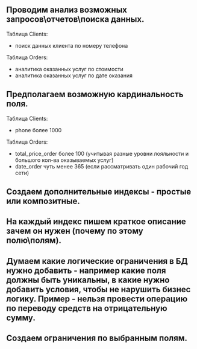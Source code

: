 ## Проводим анализ возможных запросов\отчетов\поиска данных.
Таблица Clients:
* поиск данных клиента по номеру телефона

Таблица Orders:
* аналитика оказанных услуг по стоимости
* аналитика оказанных услуг по дате оказания
## Предполагаем возможную кардинальность поля.
Таблица Clients:
* phone более 1000

Таблица Orders:
* total_price_order более 100 (учитывая разные уровни лояльности и большого кол-ва оказываемых услуг) 
* date_order чуть менее 365 (если рассматривать один рабочий год сети) 
## Создаем дополнительные индексы - простые или композитные.
## На каждый индекс пишем краткое описание зачем он нужен (почему по этому полю\полям).
## Думаем какие логические ограничения в БД нужно добавить - например какие поля должны быть уникальны, в какие нужно добавить условия, чтобы не нарушить бизнес логику. Пример - нельзя провести операцию по переводу средств на отрицательную сумму.
## Создаем ограничения по выбранным полям.
